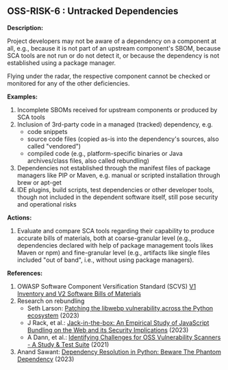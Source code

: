 ## OSS-RISK-6 : Untracked Dependencies

**Description:**

Project developers may not be aware of a dependency on a component at all, e.g., because it is not part of an upstream component's SBOM, because SCA tools are not run or do not detect it, or because the dependency is not established using a package manager.

Flying under the radar, the respective component cannot be checked or monitored for any of the other deficiencies.

**Examples:**

1. Incomplete SBOMs received for upstream components or produced by SCA tools
2. Inclusion of 3rd-party code in a managed (tracked) dependency, e.g.
    - code snippets
    - source code files (copied as-is into the dependency's sources, also called "vendored")
    - compiled code (e.g., platform-specific binaries or Java archives/class files, also called rebundling)
3. Dependencies not established through the manifest files of package managers like PIP or Maven, e.g. manual or scripted installation through brew or apt-get 
4. IDE plugins, build scripts, test dependencies or other developer tools, though not included in the dependent software itself, still pose security and operational risks

**Actions:**

1. Evaluate and compare SCA tools regarding their capability to produce accurate bills of materials, both at coarse-granular level (e.g., dependencies declared with help of package management tools likes Maven or npm) and fine-granular level (e.g., artifacts like single files included "out of band", i.e., without using package managers).

**References:**

1. OWASP Software Component Versification Standard (SCVS) [V1 Inventory and V2 Software Bills of Materials](https://owasp-scvs.gitbook.io/scvs/v1-inventory)
2. Research on rebundling
    - Seth Larson: [Patching the libwebp vulnerability across the Python ecosystem](https://sethmlarson.dev/security-developer-in-residence-weekly-report-16) (2023)
    - J Rack, et al.: [Jack-in-the-box: An Empirical Study of JavaScript Bundling on the Web and its Security Implications](https://publications.cispa.saarland/4036/1/Bundlers_Study_Submission-camera-ready.pdf) (2023)
    - A Dann, et al.: [Identifying Challenges for OSS Vulnerability Scanners - A Study & Test Suite](https://www.bodden.de/pubs/dph+21identifying.pdf) (2021)
3. Anand Sawant: [Dependency Resolution in Python: Beware The Phantom Dependency](https://www.endorlabs.com/learn/dependency-resolution-in-python-beware-the-phantom-dependency) (2023)
